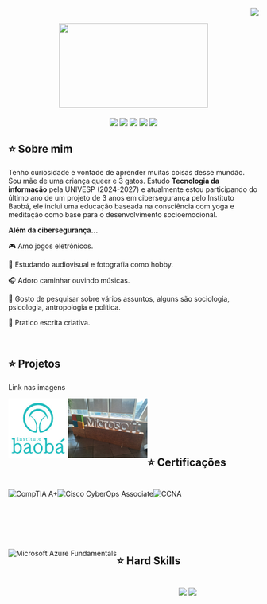 <img align="right" src="https://komarev.com/ghpvc/?username=larigiampietro&color=D8BFD8"><br>
<div align="center">
  <a>
    <td><img src="https://media1.tenor.com/m/EN5ilzL2xvEAAAAC/neoboxd.gif" width="300px" height="170px"> </td>
  </a>
</div>
<br>

<div align="center">
  <!-- Work Links -->
  <a href="https://github.com/larigiampietro" target="_blank"><img src="https://img.shields.io/badge/GitHub-100000?style=for-the-badge&logo=github&logoColor=white" target="_blank"></a>
  <a href="https://www.linkedin.com/in/larissagiampietro/" target="_blank"><img src="https://img.shields.io/badge/-LinkedIn-%230077B5?style=for-the-badge&logo=linkedin&logoColor=white" target="_blank"></a>
  <a href = "mailto:larissa.cybersec@gmail.com"><img src="https://img.shields.io/badge/Gmail-D14836?style=for-the-badge&logo=gmail&logoColor=white"></a>
  <!-- Social Links -->
  <a href="https://www.instagram.com/lari_giampietro/" target="_blank"><img src="https://img.shields.io/badge/-Instagram-%23E4405F?style=for-the-badge&logo=instagram&logoColor=white" target="_blank"></a>
  <a href="https://tryhackme.com/p/larissa.cybersec">
    <img src="https://img.shields.io/badge/TryHackMe-212C42.svg?style=for-the-badge&logo=TryHackMe&logoColor=white" />        
  </a>
</div>

## ⭐️ Sobre mim

Tenho curiosidade e vontade de aprender muitas coisas desse mundão. Sou mãe de uma criança queer e 3 gatos. Estudo <b>Tecnologia da informação</b> pela UNIVESP (2024-2027) e atualmente estou participando do último ano de um projeto de 3 anos em cibersegurança pelo Instituto Baobá, ele inclui uma educação baseada na consciência com yoga e meditação como base para o desenvolvimento socioemocional.

<b>Além da cibersegurança...</b>

🎮 Amo jogos eletrônicos.

📸 Estudando audiovisual e fotografia como hobby.
  
🎧 Adoro caminhar ouvindo músicas.

🔎 Gosto de pesquisar sobre vários assuntos, alguns são sociologia, psicologia, antropologia e política.

📃 Pratico escrita criativa.

<br>

## ⭐️ Projetos
Link nas imagens
  <br>
  
  <a href="https://institutobaoba.org/" target="_blank"> <img align="left" src="https://github.com/larigiampietro/larigiampietro/blob/main/baob.jpg" alt="Baobá Institute" height="120px"/> 
  <a href="https://rose-notebook-ba0.notion.site/Baob-Microsoft-3c718ed415924fbf98058f9beb8371db" target="_blank"> <img align="left" src="https://github.com/larigiampietro/larigiampietro/blob/main/micros.jpg" alt="Microsoft Project" height="120px"/> </a>
  
  <br>
<br>
<br>
<br>
<br>

## ⭐️ Certificações 
  <br>
    <a href="https://www.credly.com/badges/fb024453-c165-4159-a9f6-da87fb213eed/linked_in_profile" target="_blank"> <img align="left" src="https://images.credly.com/size/340x340/images/63482325-a0d6-4f64-ae75-f5f33922c7d0/CompTIA_A_2Bce.png" alt="CompTIA A+" height="120px"/> </a> 
    <a href="https://www.credly.com/badges/f1b3ce74-59df-4e68-972d-a2c96684546e/linked_in_profile" target="_blank"> <img align="left" src="https://th.bing.com/th/id/OIP.abKAcnC23yvdnWXIcaJhhQAAAA?rs=1&pid=ImgDetMain" alt="Cisco CyberOps Associate" height="120px"/> </a>
    <a href="https://www.credly.com/earner/earned/badge/49adb3e8-37bb-42a6-b952-63aee59a808b" target="_blank"> <img align="left" src="https://images.credly.com/size/340x340/images/0a6d331e-8abf-4272-a949-33f754569a76/CCNAENSA__1_.png" alt="CCNA" height="120px"/>
    <a href="https://www.credly.com/badges/3ff08aa1-59ed-4038-b090-df869cb751ad/public_url" target="_blank"> <img align="left" src="https://images.credly.com/size/110x110/images/00634f82-b07f-4bbd-a6bb-53de397fc3a6/image.png" alt="Microsoft Azure Fundamentals" height="120px"/> </a> </p>
  <br>

<br>
<br>
<br>
<br>

## ⭐️ Hard Skills
  <br>
  <div align="center">
    <a <!-- Python --> <img src="https://img.shields.io/badge/Python-FFD43B?style=for-the-badge&logo=python&logoColor=blue"> </a>
    <a <!-- Windows --> <img src="https://img.shields.io/badge/Windows-0078D6?style=for-the-badge&logo=windows&logoColor=white"> </a> </p>
  </div>
  <br>
<br>

<br>
